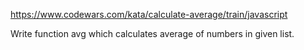 https://www.codewars.com/kata/calculate-average/train/javascript

Write function avg which calculates average of numbers in given list.